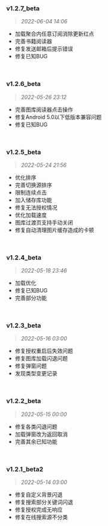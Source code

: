 ### v1.2.7_beta
> *2022-06-04 14:06*
- 加载聚合内任意订阅消除更新红点
- 完善书籍阅读器
- 修复发送邮箱后提示错误
- 修复已知BUG
<br>

### v1.2.6_beta
> *2022-05-26 23:12*
- 完善图库阅读器点击操作
- 修复Android 5.0以下低版本兼容问题
- 修复已知BUG
<br>

### v1.2.5_beta
> *2022-05-24 21:56*
- 优化排序
- 完善切换源排序
- 限制连续点击
- 加入储存库功能
- 修复无法授权情况
- 优化加载速度
- 图库过渡页支持手动关闭
- 修复自动清理图片缓存造成的卡顿
<br>

### v1.2.4_beta
> *2022-05-18 23:46*
- 加载优化
- 修复已知BUG
- 完善部分功能
<br>

### v1.2.3_beta
> *2022-05-16 03:00*
- 修复授权重启后失效问题
- 修复图库加载闪退问题
- 修复弹窗问题
- 发现类型变更记录
<br>

### v1.2.2_beta
> *2022-05-15 00:00*
- 修复各类闪退问题
- 加载弹窗改为返回取消
- 完善其余已知功能
<br>

### v1.2.1_beta2
> *2022-05-14 03:00*
- 修复自定义背景闪退
- 修复搜索部分关键词闪退
- 修复授权完成无响应
- 修复在线搜索源不分类
